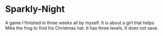 # Sparkly-Night
A game I finished in three weeks all by myself. It is about a girl that helps Mike the frog to find his Christmas hat. It has three levels. It does not save.
